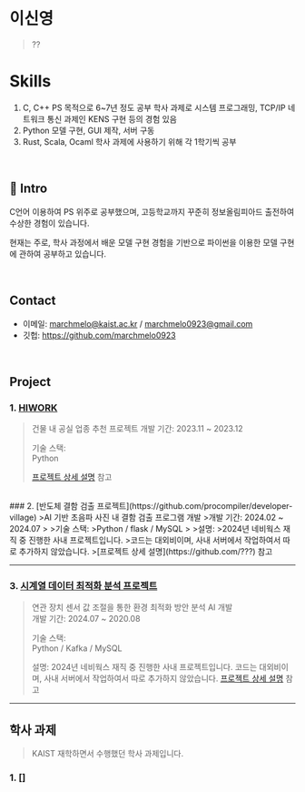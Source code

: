 # 이신영
> ??

# Skills
1. C, C++
PS 목적으로 6~7년 정도 공부
학사 과제로 시스템 프로그래밍, TCP/IP 네트워크 통신 과제인 KENS 구현 등의 경험 있음
2. Python
모델 구현, GUI 제작, 서버 구동
3. Rust, Scala, Ocaml
학사 과제에 사용하기 위해 각 1학기씩 공부


</br>

## :pushpin: Intro
C언어 이용하여 PS 위주로 공부했으며, 고등학교까지 꾸준히 정보올림피아드 출전하여 수상한 경험이 있습니다.

현재는 주로, 학사 과정에서 배운 모델 구현 경험을 기반으로 파이썬을 이용한 모델 구현에 관하여 공부하고 있습니다.

</br>

## Contact
- 이메일:  marchmelo@kaist.ac.kr / marchmelo0923@gmail.com
- 깃헙: https://github.com/marchmelo0923

</br>


## Project
### 1. [HIWORK](https://github.com/)
>건물 내 공실 업종 추천 프로젝트
>개발 기간: 2023.11 ~ 2023.12
>
>기술 스택:  
>Python
>
>[프로젝트 상세 설명](https://github.com/muhan-memdori/hiwork) 참고

</br>
### 2. [반도체 결함 검출 프로젝트](https://github.com/procompiler/developer-village)
>AI 기반 초음파 사진 내 결함 검출 프로그램 개발
>개발 기간: 2024.02 ~ 2024.07
>
>기술 스택:  
>Python / flask / MySQL
>
>설명:
>2024년 네비웍스 재직 중 진행한 사내 프로젝트입니다.
>코드는 대외비이며, 사내 서버에서 작업하여서 따로 추가하지 않았습니다.
>[프로젝트 상세 설명](https://github.com/???) 참고

---

### 3. [시계열 데이터 최적화 분석 프로젝트](https://github.com/hayeon17kim/hackathon-project)
>연관 장치 센서 값 조절을 통한 환경 최적화 방안 분석 AI 개발  
>개발 기간: 2024.07 ~ 2020.08 
>
>기술 스택:  
>Python / Kafka / MySQL
>
>설명:
>2024년 네비웍스 재직 중 진행한 사내 프로젝트입니다.
>코드는 대외비이며, 사내 서버에서 작업하여서 따로 추가하지 않았습니다.
>[프로젝트 상세 설명](https://github.com/???) 참고

---

## 학사 과제
> KAIST 재학하면서 수행했던 학사 과제입니다.
### 1. []
